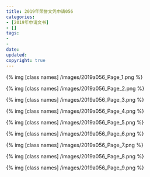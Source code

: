 ```yaml
---
title: 2019年荣誉文凭申请056
categories:
- [2019年申请文书]
- []
tags: 
- 
- 
date:
updated:
copyright: true
---
```


{% img [class names] /images/2019a056_Page_1.png %}
<!--more-->
{% img [class names] /images/2019a056_Page_2.png %}

{% img [class names] /images/2019a056_Page_3.png %}

{% img [class names] /images/2019a056_Page_4.png %}

{% img [class names] /images/2019a056_Page_5.png %}

{% img [class names] /images/2019a056_Page_6.png %}

{% img [class names] /images/2019a056_Page_7.png %}

{% img [class names] /images/2019a056_Page_8.png %}

{% img [class names] /images/2019a056_Page_9.png %}